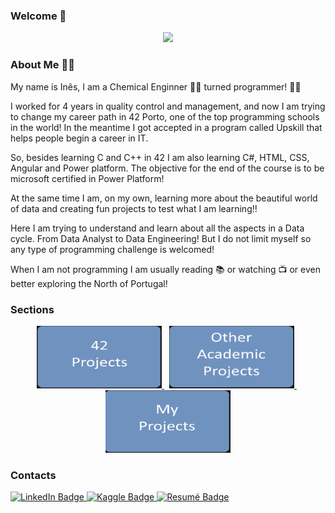 ### Welcome 👋
<div align="center">
<img src= "https://user-images.githubusercontent.com/105734074/220481115-a81508af-2332-49bb-97ac-d3097a6079f9.gif" />
</div>

### About Me :raising_hand_woman:
My name is Inês, I am a Chemical Enginner :woman_scientist: turned programmer! :woman_technologist:

I worked for 4 years in quality control and management, and now I am trying to change my career path in 42 Porto, one of the top programming schools in the world! In the meantime I got accepted in a program called Upskill that helps people begin a career in IT. 

So, besides learning C and C++ in 42 I am also learning C#, HTML, CSS, Angular and Power platform. The objective for the end of the course is to be microsoft certified in Power Platform!

At the same time I am, on my own, learning more about the beautiful world of data and creating fun projects to test what I am learning!!

Here I am trying to understand and learn about all the aspects in a Data cycle. From Data Analyst to Data Engineering!
But I do not limit myself so any type of programming challenge is welcomed!

When I am not programming I am usually reading :books: or watching :tv: or even better exploring the North of Portugal!

### Sections

<p float="left" align="center">
  <a href="https://github.com/inesalves44/42School">
    <img src="https://raw.githubusercontent.com/inesalves44/inesalves44/main/42school1.png" width="200" height="100" />
  </a>
  &nbsp;
  <a href="https://github.com/inesalves44/AcademicProjects">
    <img src="https://raw.githubusercontent.com/inesalves44/inesalves44/main/other.png" width="200" height="100"/>
  </a>
  &nbsp;
  <a href="https://github.com/inesalves44/MyProjects">
    <img src="https://raw.githubusercontent.com/inesalves44/inesalves44/main/myP1.png" width="200" height="100"/>
  </a>
</p>



### Contacts

<div id="badges">
  <a href="https://www.linkedin.com/in/inesalves94/">
    <img src="https://img.shields.io/badge/LinkedIn-blue?style=for-the-badge&logo=linkedin&logoColor=white" alt="LinkedIn Badge"/>
  </a>
    <a href="https://www.kaggle.com/insalves44">
    <img src="https://img.shields.io/badge/kaggle-purple?style=for-the-badge&logo=kaggle&logoColor=white" alt="Kaggle Badge"/>
  </a>
  <a href="https://github.com/inesalves44/inesalves44/blob/main/InesAlves_eng_test.pdf">
    <img src="https://img.shields.io/badge/Resumé-red?style=for-the-badge&logo=resume&logoColor=white" alt="Resumé Badge"/>
  </a>
</div

